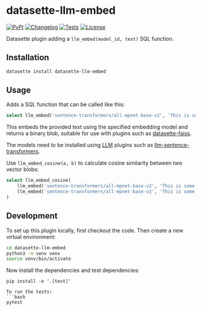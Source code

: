 # datasette-llm-embed

[![PyPI](https://img.shields.io/pypi/v/datasette-llm-embed.svg)](https://pypi.org/project/datasette-llm-embed/)
[![Changelog](https://img.shields.io/github/v/release/simonw/datasette-llm-embed?include_prereleases&label=changelog)](https://github.com/simonw/datasette-llm-embed/releases)
[![Tests](https://github.com/simonw/datasette-llm-embed/workflows/Test/badge.svg)](https://github.com/simonw/datasette-llm-embed/actions?query=workflow%3ATest)
[![License](https://img.shields.io/badge/license-Apache%202.0-blue.svg)](https://github.com/simonw/datasette-llm-embed/blob/main/LICENSE)

Datasette plugin adding a `llm_embed(model_id, text)` SQL function.

## Installation

```bash
datasette install datasette-llm-embed
```

## Usage

Adds a SQL function that can be called like this:
```sql
select llm_embed('sentence-transformers/all-mpnet-base-v2', 'This is some text')
```
This embeds the provided text using the specified embedding model and returns a binary blob, suitable for use with plugins such as [datasette-faiss](https://datasette.io/plugins/datasette-faiss).

The models need to be installed using [LLM](https://llm.datasette.io/) plugins such as [llm-sentence-transformers](https://github.com/simonw/llm-sentence-transformers).

Use `llm_embed_cosine(a, b)` to calculate cosine similarity between two vector blobs:

```sql
select llm_embed_cosine(
    llm_embed('sentence-transformers/all-mpnet-base-v2', 'This is some text'),
    llm_embed('sentence-transformers/all-mpnet-base-v2', 'This is some other text')
)
```

## Development

To set up this plugin locally, first checkout the code. Then create a new virtual environment:
```bash
cd datasette-llm-embed
python3 -m venv venv
source venv/bin/activate
```
Now install the dependencies and test dependencies:
```
pip install -e '.[test]'
```
```
To run the tests:
```bash
pytest
```
